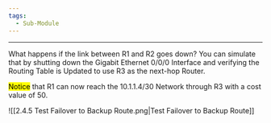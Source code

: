 ```yaml
---
tags:
  - Sub-Module
---
```


---
What happens if the link between R1 and R2 goes down?
You can simulate that by shutting down the Gigabit Ethernet 0/0/0 Interface and verifying the Routing Table is Updated to use R3 as the next-hop Router.

<mark class="hltr-yellow">Notice</mark> that R1 can now reach the 10.1.1.4/30 Network through R3 with a cost value of 50.

![[2.4.5 Test Failover to Backup Route.png|Test Failover to Backup Route]]
